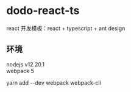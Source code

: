 # dodo-react-ts
react 开发模板：react + typescript + ant design

## 环境

nodejs v12.20.1  
webpack 5

 yarn add --dev webpack webpack-cli 
